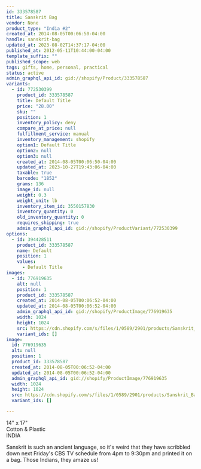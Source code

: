 ```yaml
---
id: 333578587
title: Sanskrit Bag
vendor: None
product_type: "India #2"
created_at: 2014-08-05T00:06:50-04:00
handle: sanskrit-bag
updated_at: 2023-08-02T14:37:17-04:00
published_at: 2012-05-11T10:44:00-04:00
template_suffix: ""
published_scope: web
tags: gifts, home, personal, practical
status: active
admin_graphql_api_id: gid://shopify/Product/333578587
variants:
  - id: 772530399
    product_id: 333578587
    title: Default Title
    price: "28.00"
    sku: ""
    position: 1
    inventory_policy: deny
    compare_at_price: null
    fulfillment_service: manual
    inventory_management: shopify
    option1: Default Title
    option2: null
    option3: null
    created_at: 2014-08-05T00:06:50-04:00
    updated_at: 2023-10-27T19:43:06-04:00
    taxable: true
    barcode: "1852"
    grams: 136
    image_id: null
    weight: 0.3
    weight_unit: lb
    inventory_item_id: 3550157830
    inventory_quantity: 0
    old_inventory_quantity: 0
    requires_shipping: true
    admin_graphql_api_id: gid://shopify/ProductVariant/772530399
options:
  - id: 394428511
    product_id: 333578587
    name: Default
    position: 1
    values:
      - Default Title
images:
  - id: 776919635
    alt: null
    position: 1
    product_id: 333578587
    created_at: 2014-08-05T00:06:52-04:00
    updated_at: 2014-08-05T00:06:52-04:00
    admin_graphql_api_id: gid://shopify/ProductImage/776919635
    width: 1024
    height: 1024
    src: https://cdn.shopify.com/s/files/1/0589/2901/products/Sanskrit_Bag.jpeg?v=1407211612
    variant_ids: []
image:
  id: 776919635
  alt: null
  position: 1
  product_id: 333578587
  created_at: 2014-08-05T00:06:52-04:00
  updated_at: 2014-08-05T00:06:52-04:00
  admin_graphql_api_id: gid://shopify/ProductImage/776919635
  width: 1024
  height: 1024
  src: https://cdn.shopify.com/s/files/1/0589/2901/products/Sanskrit_Bag.jpeg?v=1407211612
  variant_ids: []

---
```


14" x 17"  
Cotton & Plastic  
INDIA

Sanskrit is such an ancient language, so it's weird that they have scribbled down next Friday's CBS TV schedule from 4pm to 9:30pm and printed it on a bag. Those Indians, they amaze us!